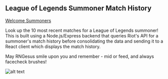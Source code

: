 ## League of Legends Summoner Match History

[Welcome Summoners](https://focused-wilson-953ad9.netlify.com/)

Look up the 10 most recent matches for a League of Legends summoner!
This is built using a Node.js/Express backend that queries Riot's API
for a summoner's match history before consolidating the data and sending
it to a React client which displays the match history.

May RNGesus smile upon you and remember - mid or feed, and always facecheck brushes!

![alt text](https://thumbs.gfycat.com/FirsthandDimDolphin-size_restricted.gif "DEMACIA!")